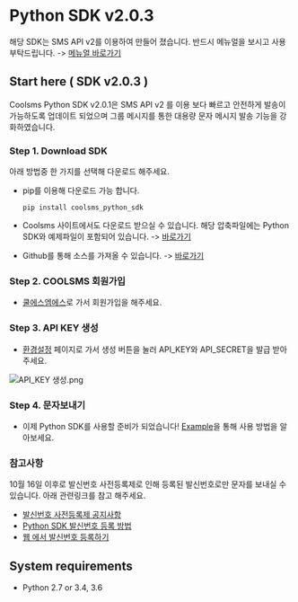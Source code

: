 # Python SDK v2.0.3



해당 SDK는 SMS API v2를 이용하여 만들어 졌습니다. 반드시 메뉴얼을 보시고 사용 부탁드립니다. -&gt; [메뉴얼 바로가기](https://developer.coolsms.co.kr/SMS_API_v2)

## Start here \( SDK v2.0.3 \)

Coolsms Python SDK v2.0.1은 SMS API v2 를 이용 보다 빠르고 안전하게 발송이 가능하도록 업데이트 되었으며 그룹 메시지를 통한 대용량 문자 메시지 발송 기능을 강화하였습니다.

### Step 1. Download SDK

아래 방법중 한 가지를 선택해 다운로드 해주세요.

* pip를 이용해 다운로드 가능 합니다.

  ```text
  pip install coolsms_python_sdk
  ```

* Coolsms 사이트에서도 다운로드 받으실 수 있습니다. 해당 압축파일에는 Python SDK와 예제파일이 포함되어 있습니다. -&gt; [바로가기](https://developer.coolsms.co.kr/download/545387)
* Github를 통해 소스를 가져올 수 있습니다. -&gt; [바로가기](https://github.com/coolsms/python-sdk/releases)

### Step 2. COOLSMS 회원가입

* [쿨에스엠에스](https://www.coolsms.co.kr/signup)로 가서 회원가입을 해주세요.

### Step 3. API KEY 생성

* [환경설정](https://www.coolsms.co.kr/credentials) 페이지로 가서 생성 버튼을 눌러 API\_KEY와 API\_SECRET을 발급 받아주세요.

![API\_KEY &#xC0DD;&#xC131;.png](https://developer.coolsms.co.kr/files/attach/images/8598162/166/598/008/634781ad4c4fee4f910aa47b7205ebba.png)

### Step 4. 문자보내기

* 이제 Python SDK를 사용할 준비가 되었습니다! [Example](https://developer.coolsms.co.kr/Python_SDK_Example)을 통해 사용 방법을 알아보세요.

### 참고사항

10월 16일 이후로 발신번호 사전등록제로 인해 등록된 발신번호로만 문자를 보내실 수 있습니다. 아래 관련링크를 참고 해주세요.

* [발신번호 사전등록제 공지사항](http://www.coolsms.co.kr/notice/3070386)  
* [Python SDK 발신번호 등록 방법](https://developer.coolsms.co.kr/Python_SDK_EXAMPLE_SenderID)  
* [웹 에서 발신번호 등록하기](http://www.coolsms.co.kr/senderids)

## System requirements

* Python 2.7 or 3.4, 3.6

